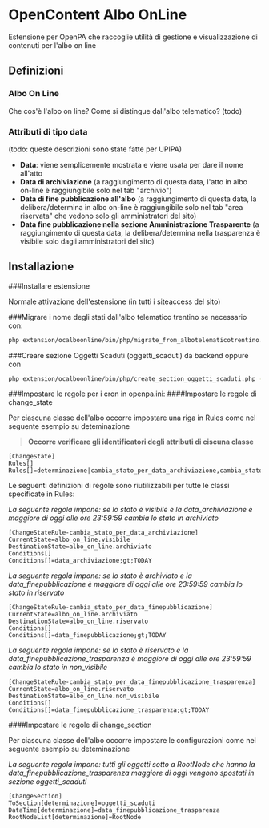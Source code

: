 # OpenContent Albo OnLine

Estensione per OpenPA che raccoglie utilità di gestione e visualizzazione di contenuti per l'albo on line

## Definizioni

### Albo On Line
Che cos'è l'albo on line?
Come si distingue dall'albo telematico?
(todo) 

### Attributi di tipo data

(todo: queste descrizioni sono state fatte per UPIPA)

 * __Data__: viene semplicemente mostrata e viene usata per dare il nome all'atto
 * __Data di archiviazione__ (a raggiungimento di questa data, l'atto in albo on-line è raggiungibile solo nel tab "archivio")
 * __Data di fine pubblicazione all'albo__ (a raggiungimento di questa data, la delibera/determina in albo on-line è raggiungibile solo nel tab "area riservata" che vedono solo gli amministratori del sito)
 * __Data fine pubblicazione nella sezione Amministrazione Trasparente__ (a raggiungimento di questa data, la delibera/determina nella trasparenza è visibile solo dagli amministratori del sito)

## Installazione

###Installare estensione 

Normale attivazione dell'estensione (in tutti i siteaccess del sito)

###Migrare i nome degli stati dall'albo telematico trentino se necessario con: 
 
```bash 
php extension/ocalboonline/bin/php/migrate_from_albotelematicotrentino.php -s<siteaccess> 
```

###Creare sezione Oggetti Scaduti (oggetti_scaduti) da backend oppure con

```bash 
php extension/ocalboonline/bin/php/create_section_oggetti_scaduti.php -s<siteaccess> 
```
 
###Impostare le regole per i cron in openpa.ini:
####Impostare le regole di change_state

Per ciascuna classe dell'albo occorre impostare una riga in Rules come nel seguente esempio su deteminazione

> __Occorre verificare gli identificatori degli attributi di ciscuna classe__
 
``` 
[ChangeState]
Rules[]
Rules[]=determinazione|cambia_stato_per_data_archiviazione,cambia_stato_per_data_finepubblicazione,cambia_stato_per_data_finepubblicazione_trasparenza
``` 

Le seguenti definizioni di regole sono riutilizzabili per tutte le classi specificate in Rules:

*La seguente regola impone: se lo stato è visibile e la data_archiviazione è maggiore di oggi alle ore 23:59:59 cambia lo stato in archiviato*
``` 
[ChangeStateRule-cambia_stato_per_data_archiviazione]
CurrentState=albo_on_line.visibile
DestinationState=albo_on_line.archiviato
Conditions[]
Conditions[]=data_archiviazione;gt;TODAY
``` 

*La seguente regola impone: se lo stato è archiviato e la data_finepubblicazione è maggiore di oggi alle ore 23:59:59 cambia lo stato in riservato*
``` 
[ChangeStateRule-cambia_stato_per_data_finepubblicazione]
CurrentState=albo_on_line.archiviato
DestinationState=albo_on_line.riservato
Conditions[]
Conditions[]=data_finepubblicazione;gt;TODAY
``` 


*La seguente regola impone: se lo stato è riservato e la data_finepubblicazione_trasparenza è maggiore di oggi alle ore 23:59:59 cambia lo stato in non_visibile*
``` 
[ChangeStateRule-cambia_stato_per_data_finepubblicazione_trasparenza]
CurrentState=albo_on_line.riservato
DestinationState=albo_on_line.non_visibile
Conditions[]
Conditions[]=data_finepubblicazione_trasparenza;gt;TODAY
```
 
####Impostare le regole di change_section

Per ciascuna classe dell'albo occorre impostare le configurazioni come nel seguente esempio su deteminazione

*La seguente regola impone: tutti gli oggetti sotto a RootNode che hanno la data_finepubblicazione_trasparenza maggiore di oggi vengono spostati in sezione oggetti_scaduti*
``` 
[ChangeSection]
ToSection[determinazione]=oggetti_scaduti
DataTime[determinazione]=data_finepubblicazione_trasparenza
RootNodeList[determinazione]=RootNode
``` 

